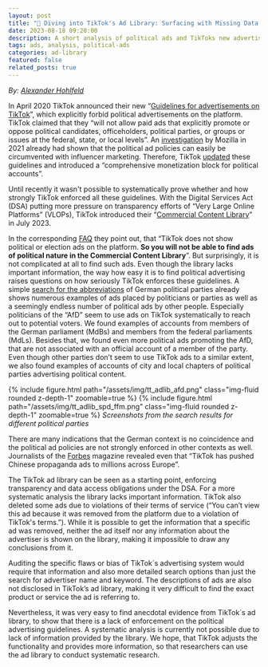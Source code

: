 ```yaml
---
layout: post
title: "🤿 Diving into TikTok's Ad Library: Surfacing with Missing Data and Unenforced Guidelines"
date: 2023-08-18 09:20:00
description: A short analysis of political ads and TikToks new advertisement library
tags: ads, analysis, political-ads
categories: ad-library
featured: false
related_posts: true
---
```

*By: [Alexander Hohlfeld](https://www.stiftung-nv.de/de/person/alexander-hohlfeld)*

In April 2020 TikTok announced their new “[Guidelines for advertisements on TikTok](https://newsroom.tiktok.com/de-de/richtlinien-fur-werbeanzeigen-auf-tiktok)”, which explicitly forbid political advertisements on the platform. TikTok claimed that they “will not allow paid ads that explicitly promote or oppose political candidates, officeholders, political parties, or groups or issues at the federal, state, or local levels”. An [investigation](https://foundation.mozilla.org/en/campaigns/tiktok-political-ads/) by Mozilla in 2021 already had shown that the political ad policies can easily be circumvented with influencer marketing. Therefore, TikTok [updated](https://newsroom.tiktok.com/de-de/aktualisierung-der-richtlinien-fuer-politische-accounts) these guidelines and introduced a “comprehensive monetization block for political accounts”.

Until recently it wasn't possible to systematically prove whether and how strongly TikTok enforced all these guidelines. With the Digital Services Act (DSA) putting more pressure on transparency efforts of “Very Large Online Platforms” (VLOPs), TikTok introduced their “[Commercial Content Library](https://newsroom.tiktok.com/en-eu/expanding-tiktoks-research-api-and-commercial-content-library)” in July 2023.

In the corresponding [FAQ](https://library.tiktok.com/faq) they point out, that “TikTok does not show political or election ads on the platform. **So you will not be able to find ads of political nature in the Commercial Content Library**”. But surprisingly, it is not complicated at all to find such ads. Even though the library lacks important information, the way how easy it is to find political advertising raises questions on how seriously TikTok enforces these guidelines. A simple [search for the abbreviations](https://twitter.com/favstats/status/1681991000623816705) of German political parties already shows numerous examples of ads placed by politicians or parties as well as a seemingly endless number of political ads by other people. Especially politicians of the “AfD” seem to use ads on TikTok systematically to reach out to potential voters. We found examples of accounts from members of the German parliament (MdBs) and members from the federal parliaments (MdLs). Besides that, we found even more political ads promoting the AfD, that are not associated with an official account of a member of the party. Even though other parties don’t seem to use TikTok ads to a similar extent, we also found examples of accounts of city and local chapters of political parties advertising political content.

{% include figure.html path="/assets/img/tt_adlib_afd.png" class="img-fluid rounded z-depth-1" zoomable=true %} 
{% include figure.html path="/assets/img/tt_adlib_spd_ffm.png" class="img-fluid rounded z-depth-1" zoomable=true %} 
*Screenshots from the search results for different political parties*

There are many indications that the German context is no coincidence and the political ad policies are not strongly enforced in other contexts as well. Journalists of the [Forbes](https://www.forbes.com/sites/iainmartin/2023/07/26/tiktok-chinese-propaganda-ads-europe/) magazine revealed even that “TikTok has pushed Chinese propaganda ads to millions across Europe”.

The TikTok ad library can be seen as a starting point, enforcing transparency and data access obligations under the DSA. For a more systematic analysis the library lacks important information. TikTok also deleted some ads due to violations of their terms of service (“You can’t view this ad because it was removed from the platform due to a violation of TikTok's terms.”). While it is possible to get the information that a specific ad was removed, neither the ad itself nor any information about the advertiser is shown on the library, making it impossible to draw any conclusions from it.

Auditing the specific flaws or bias of TikTok´s advertising system would require that information and also more detailed search options than just the search for advertiser name and keyword. The descriptions of ads are also not disclosed in TikTok’s ad library, making it very difficult to find the exact product or service the ad is referring to.

Nevertheless, it was very easy to find anecdotal evidence from TikTok´s ad library, to show that there is a lack of enforcement on the political advertising guidelines. A systematic analysis is currently not possible due to lack of information provided by the library. We hope, that TikTok adjusts the functionality and provides more information, so that researchers can use the ad library to conduct systematic research.

